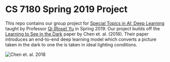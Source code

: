 # CS 7180 Spring 2019 Project

This repo contains our group project for [Special Topics in AI: Deep Learning](https://sites.google.com/view/cs-7180-spring-2019/home) taught by Professor [Qi (Rose) Yu](http://roseyu.com/)
in Spring 2019. Our project builds off the [Learning to See in the Dark](http://cchen156.web.engr.illinois.edu/SID.html) paper by Chen et. al. (2018). Their paper introduces an end-to-end
deep learning model which converts a picture taken in the dark to one the is taken in ideal
lighting conditions.

![Chen et. al. 2018](https://github.com/tbonza/CS7180/blob/master/imgs/fig1.png "Results from Chen et. al. 2018")
